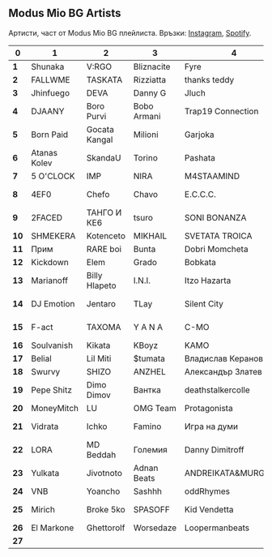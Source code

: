 ## Modus Mio BG Artists

Артисти, част от Modus Mio BG плейлиста. Връзки: [Instagram](https://www.instagram.com/modusmio.bg/), [Spotify](https://open.spotify.com/playlist/5GZFyyJHwjDNvffn6H18Qv).

<div id="search-bar"></div>

| 0      | 1            | 2             | 3           | 4                   | 5        | 6              | 7            | 8           | 9        | 10              | 11        | 12          | 13              |
|--------|--------------|---------------|-------------|---------------------|----------|----------------|--------------|-------------|----------|-----------------|-----------|-------------|-----------------|
| __1__  | Shunaka      | V:RGO         | Bliznacite  | Fyre                | Marso    | Dimoff         | MBT          | MurdaBoyz   | MITREVV  | Yung Stoney     | VLAYZ     | 44SANCHEZZ  | Knifepoint      |
| __2__  | FALLWME      | TASKATA       | Rizziatta   | thanks teddy        | piripiri | Ratimid        | Tarikata     | Steph Purpy | Pameca   | Gena            | Emil TRF  | Secta       | Slim NiK        |
| __3__  | Jhinfuego    | DEVA          | Danny G     | Jluch               | Grigovor | STRUGARE       | kileumre     | Imera       | Novem    | BM              | Yung Mici | Mom4eto     | Bandata na Ruba |
| __4__  | DJAANY       | Boro Purvi    | Bobo Armani | Trap19 Connection   | Gringod  | Young BB Young | Madmatic     | Hrdlg       | Ndoe     | Dim4ou          | Homelesz  | PG808       | So Called Crew  |
| __5__  | Born Paid    | Gocata Kangal | Milioni     | Garjoka             | SIXLQS   | Atchi          | DGDG         | Amok        | Wosh MC  | Atila           | Icaki     | SplitKid    | Tr1ckamusic     |
| __6__  | Atanas Kolev | SkandaU       | Torino      | Pashata             | Molec    | Krisko         | 100 Kila     | Upsurt      | Ustata   | Spens           | HSL       | 2bona       | EBMC            |
| __7__  | 5 O'CLOCK    | IMP           | NIRA        | M4STAAMIND          | Worst    | Sezy           | RUSTY        | NZ          | NEWAVE   | 42              | YZTrax    | ACBG        | ANT!            |
| __8__  | 4EF0         | Chefo         | Chavo       | E.C.C.C.            | Ф4       | Mishell        | Martinesko   | Mladi B. T. | Kapo BNR | SAUCE KIDS GANG | MZM13     | SLANINATA   | Exc             |
| __9__  | 2FACED       | ТАНГО И КЕ6   | tsuro       | SONI BONANZA        | VessoU   | BOZHYDAR       | KITA         | THRILL2REAL | G!       | MishMash        | Big Sha   | SST         | Lil Tapi God    |
| __10__ | SHMEKERA     | Kotenceto     | MIKHAIL     | SVETATA TROICA      | Skunk G  | Niki Kotich    | Чукито       | Honn Kong   | Hoodini  | Gumeni Glavi    | GBT       | 2timez.     | DushkovTwenty4  |
| __11__ | Прим         | RARE boi      | Bunta       | Dobri Momcheta      | Hrd      | Лошите         | Mufasa069    | Alex P.     | Kay Be   | Thug Slime      | 3xfinity  | BDB Goob    | EVG             |
| __12__ | Kickdown     | Elem          | Grado       | Bobkata             | ArtimoX  | Sami Issa      | bobby1kenobi | Lil Trippy  | Theo     | Zeid Zaher      | VSLV      | Bojkov      | Robi            |
| __13__ | Marianoff    | Billy Hlapeto | I.N.I.      | Itzo Hazarta        | VA$      | M1taka         | F.O.         | Rdmk        | Iskrata  | SIIMBAD         | Бате Са   | COCKY       | Roof Rhymez     |
| __14__ | DJ Emotion   | Jentaro       | TLay        | Silent City         | Fang     | Varna Sound    | Kaskata      | Joker Flow  | Buch     | DIE LEVA        | GERATA    | Liter Jack  | NikeJIII        |
| __15__ | F-act        | ТАХОМА        | Y A N A     | C-MO                | Trasher  | Paraplanner    | Sarafa       | Qvkata DLG  | BRO2     | Bobo & the Gang | FeeL      | Jivaka      | Berk Karaah     |
| __16__ | Soulvanish   | Kikata        | KBoyz       | KAMO                | DMT      | Goro           | Totev        | Siimbad     | ERMO     | Koce Dqnkov     | LBS       | Mope        | Pafboi          |
| __17__ | Belial       | Lil Miti      | $tumata     | Владислав Керанов   | Yo One   | axora!         | Fall         | D-ZastA     | Divelin  | lunar           | Maestill  | GOGATA      | Tinko           |
| __18__ | Swurvy       | SHIZO         | ANZHEL      | Александър Златев   | VANKATA  | TOFKATA        | Ziggo Gang   | TARLI       | MUFASA   | NA1KEY          | Sfonk     | L!R!        | El Patron       |
| __19__ | Pepe Shitz   | Dimo Dimov    | Вантка      | deathstalkercolle   | Hoostile | YUNG ГОДЖИ     | ANISSTA      | SECTY       | Sava Bks | D3MO            | ATM       | Pepi        | Колеца          |
| __20__ | MoneyMitch   | LU            | OMG Team    | Protagonista        | ATS      | Andyto         | Bisolini     | Ach0        | KIKO     | Vanki4a         | Emo       | Dr. Donor   | Djekata         |
| __21__ | Vidrata      | Ichko         | Famino      | Игра на думи        | М!мо     | St:llz         | #UB7         | SAUCIN      | JIJKO    | Phonk Factory   | Raus      | Insertakick | ГРАДСКИ ЛЕГЕНДИ |
| __22__ | LORA         | MD Beddah     | Големия     | Danny Dimitroff     | S1       | prostoduro     | P4Y P4LL     | Dj Mati     | D!do     | Chibook         | SHANO     | МАКАРОВ     | Svinqta Mc      |
| __23__ | Yulkata      | Jivotnoto     | Adnan Beats | ANDREIKATA&MURGAVIQ | PAMELA   | Iztochen Blok  | Martijuana   | hostile     | Rusiq    | Skyxigh         | EL BUCKET | Alvx        | GRAIFERA        |
| __24__ | VNB          | Yoancho       | Sashhh      | oddRhymes           | Tinotino | Vikshanaa      | Ats          | кикоСОПА    | Faruzy   | XIKSA           | Hugo Bae  | L1ney       | YungBobi        |
| __25__ | Mirich       | Broke 5ko     | SPASOFF     | Kid Vendetta        | DJ 89    | Crispy Beats   | NUNI         | DEVITZA     | HATSU    | NQMAMKTRL       | Phillip   | Sirfoxy     | Kesh  Pronto    |
| __26__ | El Markone   | Ghettorolf    | Worsedaze   | Loopermanbeats      | RS       | Traykoff       | Tony Loud    | Alen        | NV       | kabybrayan      | LMD       | FOMTedkata  | lil_tigan       |
| __27__ |              |               |             |                     | MRP      |                |              |             |          |                           | LMD       |                      |                 |
